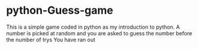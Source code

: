 # python-Guess-game
This is a simple game coded in python as my introduction to python. A number is picked at random and you are asked to guess the number before the number of trys You have ran out
